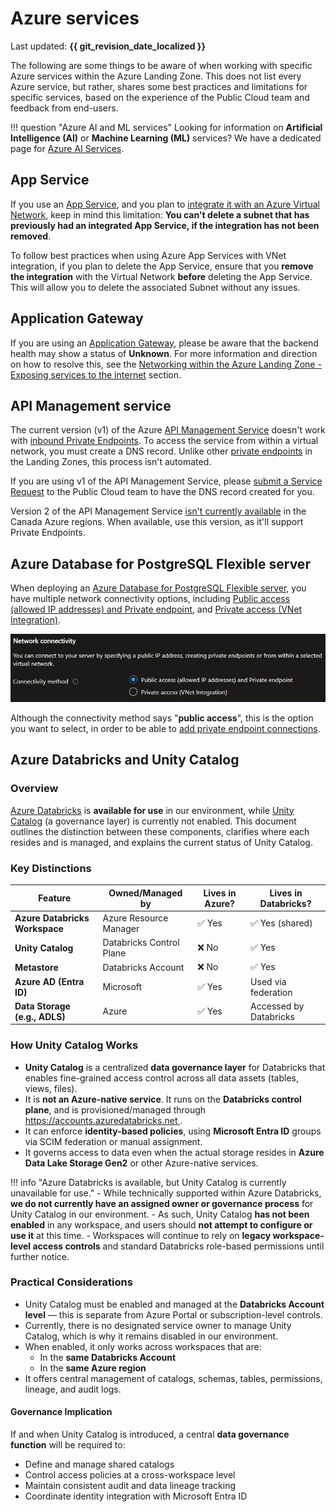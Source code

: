 # Azure services

Last updated: **{{ git_revision_date_localized }}**

The following are some things to be aware of when working with specific Azure services within the Azure Landing Zone. This does not list every Azure service, but rather, shares some best practices and limitations for specific services, based on the experience of the Public Cloud team and feedback from end-users.

!!! question "Azure AI and ML services"
    Looking for information on **Artificial Intelligence (AI)** or **Machine Learning (ML)** services? We have a dedicated page for [Azure AI Services](./azure-ai.md).

## App Service

If you use an [App Service](https://learn.microsoft.com/en-us/azure/app-service/overview), and you plan to [integrate it with an Azure Virtual Network](https://learn.microsoft.com/en-us/azure/app-service/overview-vnet-integration), keep in mind this limitation: **You can't delete a subnet that has previously had an integrated App Service, if the integration has not been removed**.

To follow best practices when using Azure App Services with VNet integration, if you plan to delete the App Service, ensure that you **remove the integration** with the Virtual Network **before** deleting the App Service. This will allow you to delete the associated Subnet without any issues.

## Application Gateway

If you are using an [Application Gateway](https://learn.microsoft.com/en-us/azure/application-gateway/overview), please be aware that the backend health may show a status of **Unknown**. For more information and direction on how to resolve this, see the [Networking within the Azure Landing Zone - Exposing services to the internet](../design-build-deploy/networking.md#exposing-services-to-the-internet) section.

## API Management service

The current version (v1) of the Azure [API Management Service](https://learn.microsoft.com/en-us/azure/api-management/api-management-key-concepts) doesn't work with [inbound Private Endpoints](https://learn.microsoft.com/en-us/azure/api-management/virtual-network-concepts#inbound-private-endpoint). To access the service from within a virtual network, you must create a DNS record. Unlike other [private endpoints](./be-mindful.md#private-endpoints-and-dns) in the Landing Zones, this process isn't automated.

If you are using v1 of the API Management Service, please [submit a Service Request](https://citz-do.atlassian.net/servicedesk/customer/portal/3) to the Public Cloud team to have the DNS record created for you.

Version 2 of the API Management Service [isn't currently available](https://learn.microsoft.com/en-us/azure/api-management/api-management-region-availability#supported-regions-for-v2-tiers-and-workspace-gateways) in the Canada Azure regions. When available, use this version, as it'll support Private Endpoints.

## Azure Database for PostgreSQL Flexible server

When deploying an [Azure Database for PostgreSQL Flexible server](https://learn.microsoft.com/en-us/azure/postgresql/flexible-server/overview), you have multiple network connectivity options, including [Public access (allowed IP addresses) and Private endpoint](https://learn.microsoft.com/en-us/azure/postgresql/flexible-server/how-to-networking), and [Private access (VNet Integration)](https://learn.microsoft.com/en-us/azure/postgresql/flexible-server/concepts-networking-private#private-access-vnet-integration).

![Azure Database for PostgreSQL Flexible Server - Networking Connectivity](../images/azure-db-postgres-flexible-server-network-connectivity.png "Azure Database for PostgreSQL Flexible Server - Networking Connectivity")

Although the connectivity method says "**public access**", this is the option you want to select, in order to be able to [add private endpoint connections](https://learn.microsoft.com/en-us/azure/postgresql/flexible-server/how-to-networking-servers-deployed-public-access-add-private-endpoint?tabs=portal-add-private-endpoint-connections).

## Azure Databricks and Unity Catalog

### Overview

[Azure Databricks](https://learn.microsoft.com/en-us/azure/databricks/introduction/) is **available for use** in our environment, while [Unity Catalog](https://learn.microsoft.com/en-us/azure/databricks/data-governance/unity-catalog/) (a governance layer) is currently not enabled. This document outlines the distinction between these components, clarifies where each resides and is managed, and explains the current status of Unity Catalog.

### Key Distinctions

| Feature                        | Owned/Managed by         | Lives in Azure? | Lives in Databricks?   |
| ------------------------------ | ------------------------ | --------------- | ---------------------- |
| **Azure Databricks Workspace** | Azure Resource Manager   | ✅ Yes          | ✅ Yes (shared)        |
| **Unity Catalog**              | Databricks Control Plane | ❌ No           | ✅ Yes                 |
| **Metastore**                  | Databricks Account       | ❌ No           | ✅ Yes                 |
| **Azure AD (Entra ID)**        | Microsoft                | ✅ Yes          | Used via federation    |
| **Data Storage (e.g., ADLS)**  | Azure                    | ✅ Yes          | Accessed by Databricks |

### How Unity Catalog Works

- **Unity Catalog** is a centralized **data governance layer** for Databricks that enables fine-grained access control across all data assets (tables, views, files).
- It is **not an Azure-native service**. It runs on the **Databricks control plane**, and is provisioned/managed through [https://accounts.azuredatabricks.net
  ](https://accounts.azuredatabricks.net).
- It can enforce **identity-based policies**, using **Microsoft Entra ID** groups via SCIM federation or manual assignment.
- It governs access to data even when the actual storage resides in **Azure Data Lake Storage Gen2** or other Azure-native services.

!!! info "Azure Databricks is available, but Unity Catalog is currently unavailable for use."
    - While technically supported within Azure Databricks, **we do not currently have an assigned owner or governance process** for Unity Catalog in our environment.
    - As such, Unity Catalog **has not been enabled** in any workspace, and users should **not attempt to configure or use it** at this time.
    - Workspaces will continue to rely on **legacy workspace-level access controls** and standard Databricks role-based permissions until further notice.

### Practical Considerations

- Unity Catalog must be enabled and managed at the **Databricks Account level** — this is separate from Azure Portal or subscription-level controls.
- Currently, there is no designated service owner to manage Unity Catalog, which is why it remains disabled in our environment.
- When enabled, it only works across workspaces that are:
  - In the **same Databricks Account**
  - In the **same Azure region**
- It offers central management of catalogs, schemas, tables, permissions, lineage, and audit logs.

#### Governance Implication

If and when Unity Catalog is introduced, a central **data governance function** will be required to:

- Define and manage shared catalogs
- Control access policies at a cross-workspace level
- Maintain consistent audit and data lineage tracking
- Coordinate identity integration with Microsoft Entra ID

